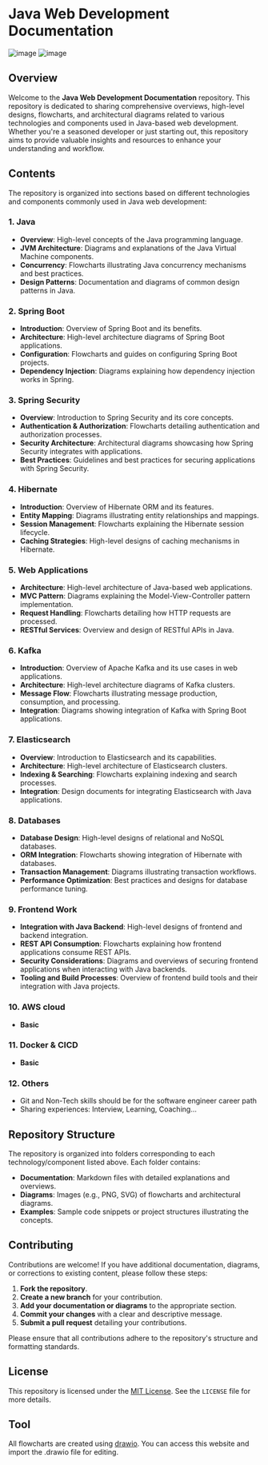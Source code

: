 # Java Web Development Documentation
![image](https://github.com/user-attachments/assets/c3b4e78f-b540-4fd9-8685-7ed50b8af44e)
![image](https://github.com/user-attachments/assets/c75ffc14-6d42-489a-8eda-fb53a774e5aa)

## Overview

Welcome to the **Java Web Development Documentation** repository. This repository is dedicated to sharing comprehensive overviews, high-level designs, flowcharts, and architectural diagrams related to various technologies and components used in Java-based web development. Whether you're a seasoned developer or just starting out, this repository aims to provide valuable insights and resources to enhance your understanding and workflow.

## Contents

The repository is organized into sections based on different technologies and components commonly used in Java web development:

### 1. Java

- **Overview**: High-level concepts of the Java programming language.
- **JVM Architecture**: Diagrams and explanations of the Java Virtual Machine components.
- **Concurrency**: Flowcharts illustrating Java concurrency mechanisms and best practices.
- **Design Patterns**: Documentation and diagrams of common design patterns in Java.

### 2. Spring Boot

- **Introduction**: Overview of Spring Boot and its benefits.
- **Architecture**: High-level architecture diagrams of Spring Boot applications.
- **Configuration**: Flowcharts and guides on configuring Spring Boot projects.
- **Dependency Injection**: Diagrams explaining how dependency injection works in Spring.

### 3. Spring Security

- **Overview**: Introduction to Spring Security and its core concepts.
- **Authentication & Authorization**: Flowcharts detailing authentication and authorization processes.
- **Security Architecture**: Architectural diagrams showcasing how Spring Security integrates with applications.
- **Best Practices**: Guidelines and best practices for securing applications with Spring Security.

### 4. Hibernate

- **Introduction**: Overview of Hibernate ORM and its features.
- **Entity Mapping**: Diagrams illustrating entity relationships and mappings.
- **Session Management**: Flowcharts explaining the Hibernate session lifecycle.
- **Caching Strategies**: High-level designs of caching mechanisms in Hibernate.

### 5. Web Applications

- **Architecture**: High-level architecture of Java-based web applications.
- **MVC Pattern**: Diagrams explaining the Model-View-Controller pattern implementation.
- **Request Handling**: Flowcharts detailing how HTTP requests are processed.
- **RESTful Services**: Overview and design of RESTful APIs in Java.

### 6. Kafka

- **Introduction**: Overview of Apache Kafka and its use cases in web applications.
- **Architecture**: High-level architecture diagrams of Kafka clusters.
- **Message Flow**: Flowcharts illustrating message production, consumption, and processing.
- **Integration**: Diagrams showing integration of Kafka with Spring Boot applications.

### 7. Elasticsearch

- **Overview**: Introduction to Elasticsearch and its capabilities.
- **Architecture**: High-level architecture of Elasticsearch clusters.
- **Indexing & Searching**: Flowcharts explaining indexing and search processes.
- **Integration**: Design documents for integrating Elasticsearch with Java applications.

### 8. Databases

- **Database Design**: High-level designs of relational and NoSQL databases.
- **ORM Integration**: Flowcharts showing integration of Hibernate with databases.
- **Transaction Management**: Diagrams illustrating transaction workflows.
- **Performance Optimization**: Best practices and designs for database performance tuning.

### 9. Frontend Work

- **Integration with Java Backend**: High-level designs of frontend and backend integration.
- **REST API Consumption**: Flowcharts explaining how frontend applications consume REST APIs.
- **Security Considerations**: Diagrams and overviews of securing frontend applications when interacting with Java backends.
- **Tooling and Build Processes**: Overview of frontend build tools and their integration with Java projects.

  
### 10. AWS cloud
- **Basic**

  
### 11. Docker & CICD
- **Basic**


### 12. Others
- Git and Non-Tech skills should be for the software engineer career path
- Sharing experiences: Interview, Learning, Coaching...

## Repository Structure

The repository is organized into folders corresponding to each technology/component listed above. Each folder contains:

- **Documentation**: Markdown files with detailed explanations and overviews.
- **Diagrams**: Images (e.g., PNG, SVG) of flowcharts and architectural diagrams.
- **Examples**: Sample code snippets or project structures illustrating the concepts.

## Contributing

Contributions are welcome! If you have additional documentation, diagrams, or corrections to existing content, please follow these steps:

1. **Fork the repository**.
2. **Create a new branch** for your contribution.
3. **Add your documentation or diagrams** to the appropriate section.
4. **Commit your changes** with a clear and descriptive message.
5. **Submit a pull request** detailing your contributions.

Please ensure that all contributions adhere to the repository's structure and formatting standards.

## License

This repository is licensed under the [MIT License](LICENSE). See the `LICENSE` file for more details.

## Tool

All flowcharts are created using [drawio](https://www.drawio.com/). You can access this website and import the .drawio file for editing.
